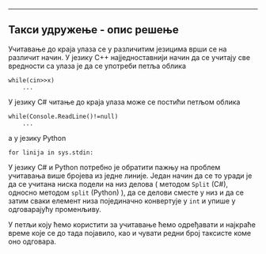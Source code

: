 ﻿---
Такси удружење - опис решење
---

Учитавање до краја улаза се у различитим језицима врши се на различит начин.
У језику C++ најједноставнији начин да се учитају све вредности са улаза је да се употреби петља облика

```
while(cin>>x)
    ...
```
У језику C# читање до краја улаза може се постићи петљом облика
```
while(Console.ReadLine()!=null)
    ...
```
а у језику Python
```
for linija in sys.stdin:
```
 
У језику C# и  Python потребно је обратити пажњу на проблем учитавања више бројева из једне линије.
Један начин да се то уради је да се учитана
ниска подели на низ делова ( методом `Split` (C#), односно методом `split` (Python) ), да се делови сместе у
низ и да се затим сваки елемент низа појединачно конвертује у `int` и упише у одговарајућу променљиву.

У петљи коју ћемо користити за учитавање ћемо одређавати и најкраће време које се до тада појавило, као и чувати редни број таксисте коме оно одговара. 


